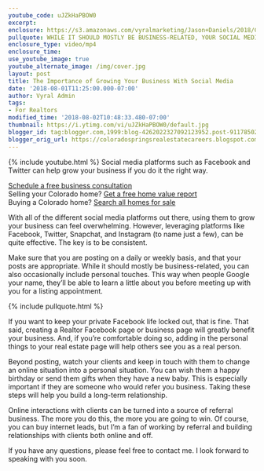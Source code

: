 ```yaml
---
youtube_code: uJZkHaPBOW0
excerpt:
enclosure: https://s3.amazonaws.com/vyralmarketing/Jason+Daniels/2018/Colorado+Springs+Real+Estate-+Social+Media.mp4
pullquote: WHILE IT SHOULD MOSTLY BE BUSINESS-RELATED, YOUR SOCIAL MEDIA ACCOUNTS CAN ALSO INCLUDE PERSONAL TOUCHES TO HELP POTENTIAL CLIENTS SEE YOU AS A REAL PERSON.
enclosure_type: video/mp4
enclosure_time:
use_youtube_image: true
youtube_alternate_image: /img/cover.jpg
layout: post
title: The Importance of Growing Your Business With Social Media
date: '2018-08-01T11:25:00.000-07:00'
author: Vyral Admin
tags:
- For Realtors
modified_time: '2018-08-02T10:48:33.480-07:00'
thumbnail: https://i.ytimg.com/vi/uJZkHaPBOW0/default.jpg
blogger_id: tag:blogger.com,1999:blog-4262022327092123952.post-911785022285787185
blogger_orig_url: https://coloradospringsrealestatecareers.blogspot.com/2018/08/the-importance-of-growing-your-business.html
---
```

{% include youtube.html %}
Social media platforms such as Facebook and Twitter can help grow your business if you do it the right way.

<div class="post-cta">
<a href="/contact/" target="_blank">Schedule a free business consultation</a><br>
Selling your Colorado home? <a href="http://www.coloradohomesvalue.com/" target="_blank">Get a free home value report<br>  </a>
Buying a Colorado home? <a href="http://www.coloradospringstophomes.com/" target="_blank">Search all homes for sale</a>
</div>

With all of the different social media platforms out there, using them to grow your business can feel overwhelming. However, leveraging platforms like Facebook, Twitter, Snapchat, and Instagram (to name just a few), can be quite effective. The key is to be consistent.

Make sure that you are posting on a daily or weekly basis, and that your posts are appropriate. While it should mostly be business-related, you can also occasionally include personal touches. This way when people Google your name, they’ll be able to learn a little about you before meeting up with you for a listing appointment.

{% include pullquote.html %}

If you want to keep your private Facebook life locked out, that is fine. That said, creating a Realtor Facebook page or business page will greatly benefit your business. And, if you’re comfortable doing so, adding in the personal things to your real estate page will help others see you as a real person.

Beyond posting, watch your clients and keep in touch with them to change an online situation into a personal situation. You can wish them a happy birthday or send them gifts when they have a new baby. This is especially important if they are someone who would refer you business. Taking these steps will help you build a long-term relationship.

Online interactions with clients can be turned into a source of referral business. The more you do this, the more you are going to win. Of course, you can buy internet leads, but I’m a fan of working by referral and building relationships with clients both online and off.

If you have any questions, please feel free to contact me. I look forward to speaking with you soon.
